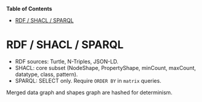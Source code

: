 <!-- START doctoc generated TOC please keep comment here to allow auto update -->
<!-- DON'T EDIT THIS SECTION, INSTEAD RE-RUN doctoc TO UPDATE -->
**Table of Contents**

- [RDF / SHACL / SPARQL](#rdf--shacl--sparql)

<!-- END doctoc generated TOC please keep comment here to allow auto update -->

# RDF / SHACL / SPARQL

- RDF sources: Turtle, N-Triples, JSON-LD.
- SHACL: core subset (NodeShape, PropertyShape, minCount, maxCount, datatype, class, pattern).
- SPARQL: SELECT only. Require `ORDER BY` in `matrix` queries.

Merged data graph and shapes graph are hashed for determinism.
